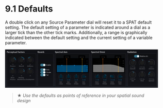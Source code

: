 # 9.1 Defaults

A double click on any Source Parameter dial will reset it to a SPAT default setting.
The default setting of a parameter is indicated around a dial as a larger tick than the other tick marks. 
Additionally, a range is graphically indicated between the default setting and the current setting of a variable parameter.

![](include/SpatRevolution_UserGuide_-162.jpg)

> ★ _Use the defaults as points of reference in your spatial sound design_

